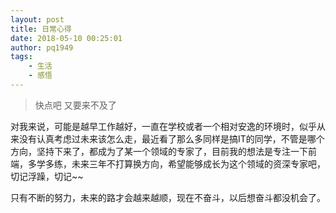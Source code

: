 ```yaml
---
layout: post
title: 日常心得
date: 2018-05-10 00:25:01
author: pq1949
tags:
    - 生活
    - 感悟
---
```

> 快点吧
> 又要来不及了

对我来说，可能是越早工作越好，一直在学校或者一个相对安逸的环境时，似乎从来没有认真考虑过未来该怎么走，最近看了那么多同样是搞IT的同学，不管是哪个方向，坚持下来了，都成为了某一个领域的专家了，目前我的想法是专注一下前端，多学多练，未来三年不打算换方向，希望能够成长为这个领域的资深专家吧，切记浮躁，切记~~

只有不断的努力，未来的路才会越来越顺，现在不奋斗，以后想奋斗都没机会了。

